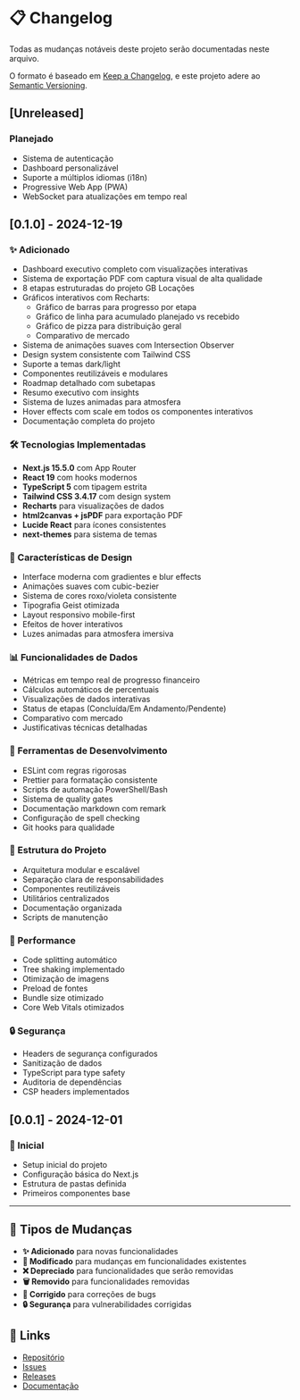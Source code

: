 # 📋 Changelog

Todas as mudanças notáveis deste projeto serão documentadas neste arquivo.

O formato é baseado em [Keep a Changelog](https://keepachangelog.com/pt-BR/1.0.0/), e este projeto
adere ao [Semantic Versioning](https://semver.org/lang/pt-BR/).

## \[Unreleased]

### Planejado

- Sistema de autenticação
- Dashboard personalizável
- Suporte a múltiplos idiomas (i18n)
- Progressive Web App (PWA)
- WebSocket para atualizações em tempo real

## \[0.1.0] - 2024-12-19

### ✨ Adicionado

- Dashboard executivo completo com visualizações interativas
- Sistema de exportação PDF com captura visual de alta qualidade
- 8 etapas estruturadas do projeto GB Locações
- Gráficos interativos com Recharts:
  - Gráfico de barras para progresso por etapa
  - Gráfico de linha para acumulado planejado vs recebido
  - Gráfico de pizza para distribuição geral
  - Comparativo de mercado
- Sistema de animações suaves com Intersection Observer
- Design system consistente com Tailwind CSS
- Suporte a temas dark/light
- Componentes reutilizáveis e modulares
- Roadmap detalhado com subetapas
- Resumo executivo com insights
- Sistema de luzes animadas para atmosfera
- Hover effects com scale em todos os componentes interativos
- Documentação completa do projeto

### 🛠️ Tecnologias Implementadas

- **Next.js 15.5.0** com App Router
- **React 19** com hooks modernos
- **TypeScript 5** com tipagem estrita
- **Tailwind CSS 3.4.17** com design system
- **Recharts** para visualizações de dados
- **html2canvas + jsPDF** para exportação PDF
- **Lucide React** para ícones consistentes
- **next-themes** para sistema de temas

### 🎨 Características de Design

- Interface moderna com gradientes e blur effects
- Animações suaves com cubic-bezier
- Sistema de cores roxo/violeta consistente
- Tipografia Geist otimizada
- Layout responsivo mobile-first
- Efeitos de hover interativos
- Luzes animadas para atmosfera imersiva

### 📊 Funcionalidades de Dados

- Métricas em tempo real de progresso financeiro
- Cálculos automáticos de percentuais
- Visualizações de dados interativas
- Status de etapas (Concluída/Em Andamento/Pendente)
- Comparativo com mercado
- Justificativas técnicas detalhadas

### 🔧 Ferramentas de Desenvolvimento

- ESLint com regras rigorosas
- Prettier para formatação consistente
- Scripts de automação PowerShell/Bash
- Sistema de quality gates
- Documentação markdown com remark
- Configuração de spell checking
- Git hooks para qualidade

### 📁 Estrutura do Projeto

- Arquitetura modular e escalável
- Separação clara de responsabilidades
- Componentes reutilizáveis
- Utilitários centralizados
- Documentação organizada
- Scripts de manutenção

### 🚀 Performance

- Code splitting automático
- Tree shaking implementado
- Otimização de imagens
- Preload de fontes
- Bundle size otimizado
- Core Web Vitals otimizados

### 🔒 Segurança

- Headers de segurança configurados
- Sanitização de dados
- TypeScript para type safety
- Auditoria de dependências
- CSP headers implementados

## \[0.0.1] - 2024-12-01

### 🎯 Inicial

- Setup inicial do projeto
- Configuração básica do Next.js
- Estrutura de pastas definida
- Primeiros componentes base

---

## 📝 Tipos de Mudanças

- **✨ Adicionado** para novas funcionalidades
- **🔄 Modificado** para mudanças em funcionalidades existentes
- **❌ Depreciado** para funcionalidades que serão removidas
- **🗑️ Removido** para funcionalidades removidas
- **🐛 Corrigido** para correções de bugs
- **🔒 Segurança** para vulnerabilidades corrigidas

## 🔗 Links

- [Repositório](https://github.com/gb-locacoes/dashboard-executivo)
- [Issues](https://github.com/gb-locacoes/dashboard-executivo/issues)
- [Releases](https://github.com/gb-locacoes/dashboard-executivo/releases)
- [Documentação](./docs/README.md)
